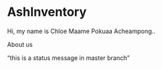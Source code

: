 # AshInventory

Hi, my name is Chloe Maame Pokuaa Acheampong..

About us

“this is a status message in master branch”